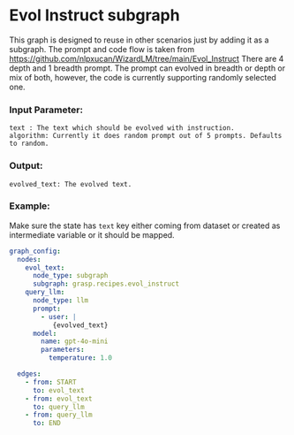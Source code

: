 # Evol Instruct subgraph
This graph is designed to reuse in other scenarios just by adding it as a subgraph.
The prompt and code flow is taken from https://github.com/nlpxucan/WizardLM/tree/main/Evol_Instruct
There are 4 depth and 1 breadth prompt. The prompt can evolved in breadth or depth or mix of both, however, 
the code is currently supporting randomly selected one.

### Input Parameter:
    text : The text which should be evolved with instruction.
    algorithm: Currently it does random prompt out of 5 prompts. Defaults to random.

### Output:
    evolved_text: The evolved text.

### Example:
Make sure the state has `text` key either coming from dataset 
or created as intermediate variable or it should be mapped.
```YAML
graph_config:
  nodes:
    evol_text:
      node_type: subgraph
      subgraph: grasp.recipes.evol_instruct
    query_llm:
      node_type: llm
      prompt:
        - user: |
           {evolved_text}
      model:
        name: gpt-4o-mini
        parameters:
          temperature: 1.0

  edges:
    - from: START
      to: evol_text
    - from: evol_text
      to: query_llm
    - from: query_llm
      to: END
```